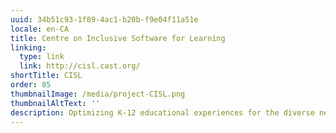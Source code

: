 ```yaml
---
uuid: 34b51c93-1f89-4ac1-b20b-f9e04f11a51e
locale: en-CA
title: Centre on Inclusive Software for Learning
linking:
  type: link
  link: http://cisl.cast.org/
shortTitle: CISL
order: 85
thumbnailImage: /media/project-CISL.png
thumbnailAltText: ''
description: Optimizing K-12 educational experiences for the diverse needs of all students.
---
```



